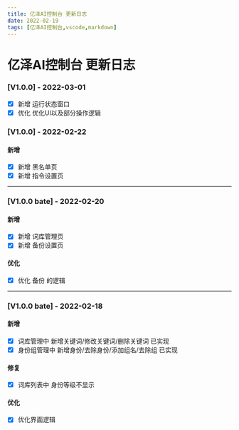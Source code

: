 ```yaml
---
title: 亿泽AI控制台 更新日志
date: 2022-02-19
tags: [亿泽AI控制台,vscode,markdown]
---
```


# 亿泽AI控制台 更新日志

### [V1.0.0] - 2022-03-01

 - [X] 新增 运行状态窗口
 - [X] 优化 优化UI以及部分操作逻辑

### [V1.0.0] - 2022-02-22

#### 新增
 - [X] 新增 黑名单页
 - [X] 新增 指令设置页

----

### [V1.0.0 bate] - 2022-02-20

#### 新增
 - [X] 新增 词库管理页
 - [X] 新增 备份设置页

#### 优化
 - [X] 优化 备份 的逻辑

----

### [V1.0.0 bate] - 2022-02-18

#### 新增
 - [X] 词库管理中 新增关键词/修改关键词/删除关键词 已实现
 - [x] 身份组管理中 新增身份/去除身份/添加组名/去除组 已实现

#### 修复
 - [X] 词库列表中 身份等级不显示

#### 优化
 - [X] 优化界面逻辑